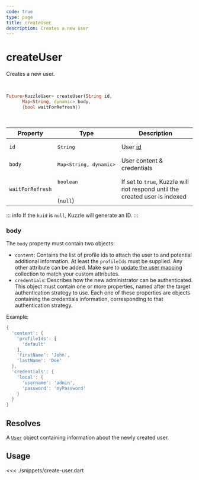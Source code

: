 ```yaml
---
code: true
type: page
title: createUser
description: Creates a new user
---
```


# createUser

Creates a new user.

<br />

```dart
Future<KuzzleUser> createUser(String id, 
      Map<String, dynamic> body,
      {bool waitForRefresh})
```

<br />

| Property | Type | Description |
|--- |--- |--- |
| `id` | <pre>String</pre> | User [id](/core/2/guides/essentials/user-authentication#kuzzle-user-identifier-kuid) |
| `body` | <pre>Map<String, dynamic></pre> | User content &amp; credentials |
| `waitForRefresh` | <pre>boolean</pre><br />(`null`) | If set to `true`, Kuzzle will not respond until the created user is indexed |

::: info
If the `kuid` is `null`, Kuzzle will generate an ID.
:::

### body

The `body` property must contain two objects:
- `content`: Contains the list of profile ids to attach the user to and potential additional information. At least the `profileIds` must be supplied.
Any other attribute can be added. 
Make sure to [update the user mapping](/sdk/dart/2/controllers/security/update-user-mapping) collection to match your custom attributes.
- `credentials`: Describes how the new administrator can be authenticated. This object must contain one or more 
properties, named after the target authentication strategy to use. Each one of these properties are objects
containing the credentials information, corresponding to that authentication strategy.

Example: 

```dart
{
  'content': {
    'profileIds': [
      'default'
    ],
    'firstName': 'John',
    'lastName': 'Doe'
  },
  'credentials': {
    'local': {
      'username': 'admin',
      'password': 'myPassword'
    }
  }
}
```

## Resolves

A [`User`](sdk/dart/2/core-classes/user/introduction) object containing information about the newly created user.

## Usage

<<< ./snippets/create-user.dart
